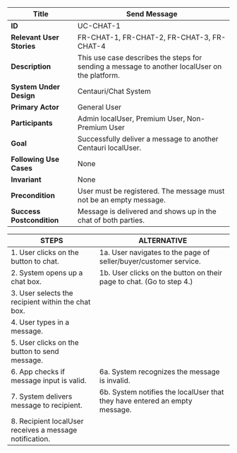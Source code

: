 |Title |   Send Message      |
|---------|---------|
|**ID**|    UC-CHAT-1      |
|**Relevant User Stories**|    FR-CHAT-1, FR-CHAT-2, FR-CHAT-3, FR-CHAT-4     |
|**Description**|     This use case describes the steps for sending a message to another localUser on the platform.       |
|**System Under Design**|     Centauri/Chat System        |
|**Primary Actor**|      General User       |
|**Participants**|     Admin localUser, Premium User, Non-Premium User        |
|**Goal**|     Successfully deliver a message to another Centauri localUser.        |
|**Following Use Cases**|     None        |
|**Invariant**|   None         |
|**Precondition**|     User must be registered. The message must not be an empty message.       |
|**Success Postcondition**|     Message is delivered and shows up in the chat of both parties.       |


|**STEPS**|**ALTERNATIVE**|
|---------|---------|
| 1. User clicks on the button to chat.      |  1a. User navigates to the page of seller/buyer/customer service.       |
| 2. System opens up a chat box.      |  1b. User clicks on the button on their page to chat. (Go to step 4.)      |
| 3. User selects the recipient within the chat box.    |         |
| 4. User types in a message.     |         |
| 5. User clicks on the button to send message.     |         |
| 6. App checks if message input is valid.     | 6a. System recognizes the message is invalid.        |
| 7. System delivers message to recipient.     | 6b. System notifies the localUser that they have entered an empty message.       |
| 8. Recipient localUser receives a message notification.     |         |